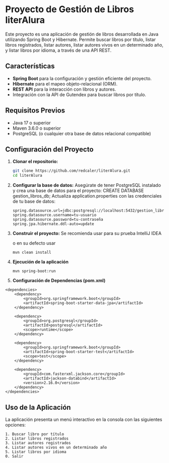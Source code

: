 # Proyecto de Gestión de Libros literAlura 

Este proyecto es una aplicación de gestión de libros desarrollada en Java utilizando Spring Boot y Hibernate. Permite buscar libros por título, listar libros registrados, listar autores, listar autores vivos en un determinado año, y listar libros por idioma, a través de una API REST.

## Características

- **Spring Boot** para la configuración y gestión eficiente del proyecto.
- **Hibernate** para el mapeo objeto-relacional (ORM).
- **REST API** para la interacción con libros y autores.
- Integración con la API de Gutendex para buscar libros por título.

## Requisitos Previos

- Java 17 o superior
- Maven 3.6.0 o superior
- PostgreSQL (o cualquier otra base de datos relacional compatible)

## Configuración del Proyecto

1. **Clonar el repositorio:**

   ```bash
   git clone https://github.com/redcaler/literAlura.git
   cd literAlura
2. **Configurar la base de datos:**
   Asegúrate de tener PostgreSQL instalado y crea una base de datos para el proyecto:
   CREATE DATABASE gestion_libros_db;
   Actualiza application.properties con las credenciales de tu base de datos:
    ```
    spring.datasource.url=jdbc:postgresql://localhost:5432/gestion_libros_db
    spring.datasource.username=tu-usuario
    spring.datasource.password=tu-contraseña
    spring.jpa.hibernate.ddl-auto=update
    ```
3. **Construir el proyecto:**
    Se recomienda usar para su prueba IntelliJ IDEA

    o en su defecto usar
    ```
    mvn clean install
    ```
4. **Ejecución de la aplicación**
    ```
    mvn spring-boot:run
    ```

5. **Configuración de Dependencias (pom.xml)**
  ```
  <dependencies>
      <dependency>
          <groupId>org.springframework.boot</groupId>
          <artifactId>spring-boot-starter-data-jpa</artifactId>
      </dependency>
  
      <dependency>
          <groupId>org.postgresql</groupId>
          <artifactId>postgresql</artifactId>
          <scope>runtime</scope>
      </dependency>
  
      <dependency>
          <groupId>org.springframework.boot</groupId>
          <artifactId>spring-boot-starter-test</artifactId>
          <scope>test</scope>
      </dependency>
  
      <dependency>
          <groupId>com.fasterxml.jackson.core</groupId>
          <artifactId>jackson-databind</artifactId>
          <version>2.16.0</version>
      </dependency>
  </dependencies>
  
  ```

## Uso de la Aplicación
La aplicación presenta un menú interactivo en la consola con las siguientes opciones:

    1. Buscar libro por título
    2. Listar libros registrados
    3. Listar autores registrados
    4. Listar autores vivos en un determinado año
    5. Listar libros por idioma
    0. Salir

